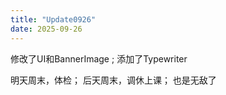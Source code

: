 ```yaml
---
title: "Update0926"
date: 2025-09-26
---
```


修改了UI和BannerImage ; 添加了Typewriter

明天周末，体检；
后天周末，调休上课；
也是无敌了
